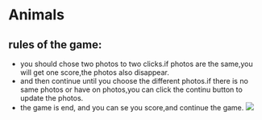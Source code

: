 # Animals
rules of the game:
----------
* you should chose two photos to two clicks.if photos are the same,you will get one score,the photos also disappear.
* and then continue until you choose the different photos.if there is no same photos or have on photos,you can click the continu button to update the photos.
* the game is end, and you can se you score,and continue the game.
![](videogame.gif)
